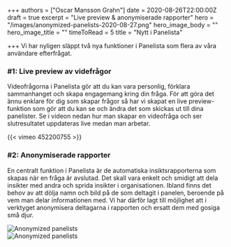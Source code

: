 +++
authors = ["Oscar Mansson Grahn"]
date = 2020-08-26T22:00:00Z
draft = true
excerpt = "Live preview & anonymiserade rapporter"
hero = "/images/anonymized-panelists-2020-08-27.png"
hero_image_body = ""
hero_image_title = ""
timeToRead = 5
title = "Nytt i Panelista"

+++
Vi har nyligen släppt två nya funktioner i Panelista som flera av våra användare efterfrågat.

### #1: Live preview av videfrågor

Videofrågorna i Panelista gör att du kan vara personlig, förklara sammanhanget och skapa engagemang kring din fråga. För att göra det ännu enklare för dig som skapar frågor så har vi skapat en live preview-funktion som gör att du kan se och ändra det som skickas ut till dina panelister. Se i videon nedan hur man skapar en videofråga och ser slutresultatet uppdateras live medan man arbetar.

{{< vimeo 452200755 >}}

### #2: Anonymiserade rapporter

En centralt funktion i Panelista är de automatiska insiktsrapporterna som skapas när en fråga är avslutad. Det skall vara enkelt och smidigt att dela insikter med andra och sprida insikter i organisationen. Ibland finns det behov av att dölja namn och bild på de som deltagit i panelen, beroende på vem man delar informationen med. Vi har därför lagt till möjlighet att i verktyget anonymisera deltagarna i rapporten och ersatt dem med gosiga små djur.

<div class="Image__medium"> <img src="/images/anonymized-panelists-2020-08-27.png" alt="Anonymized panelists" /> </div>

<div class="Image__medium">
<img src="/images/anonymized-panelists-2-2020-08-27.png" alt="Anonymized panelists" />
</div>